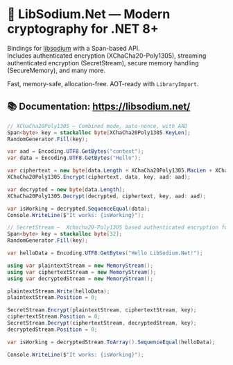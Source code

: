 # 🔐 LibSodium.Net — Modern cryptography for .NET 8+

Bindings for [libsodium](https://doc.libsodium.org) with a Span-based API.  
Includes authenticated encryption (XChaCha20-Poly1305), streaming authenticated encryption (SecretStream), secure memory handling (SecureMemory), and many more.

Fast, memory-safe, allocation-free. AOT-ready with `LibraryImport`.

## 📚 Documentation: https://libsodium.net/

```csharp
// XChaCha20Poly1305 — Combined mode, auto-nonce, with AAD
Span<byte> key = stackalloc byte[XChaCha20Poly1305.KeyLen];
RandomGenerator.Fill(key);

var aad = Encoding.UTF8.GetBytes("context");
var data = Encoding.UTF8.GetBytes("Hello");

var ciphertext = new byte[data.Length + XChaCha20Poly1305.MacLen + XChaCha20Poly1305.NonceLen];
XChaCha20Poly1305.Encrypt(ciphertext, data, key, aad: aad);

var decrypted = new byte[data.Length];
XChaCha20Poly1305.Decrypt(decrypted, ciphertext, key, aad: aad);

var isWorking = decrypted.SequenceEqual(data);
Console.WriteLine($"It works: {isWorking}");
```

```csharp
// SecretStream —  Xchacha20-Poly1305 based authenticated encryption for streams
Span<byte> key = stackalloc byte[32];
RandomGenerator.Fill(key);

var helloData = Encoding.UTF8.GetBytes("Hello LibSodium.Net!");

using var plaintextStream = new MemoryStream();
using var ciphertextStream = new MemoryStream();
using var decryptedStream = new MemoryStream();

plaintextStream.Write(helloData);
plaintextStream.Position = 0;

SecretStream.Encrypt(plaintextStream, ciphertextStream, key);
ciphertextStream.Position = 0;
SecretStream.Decrypt(ciphertextStream, decryptedStream, key);
decryptedStream.Position = 0;

var isWorking = decryptedStream.ToArray().SequenceEqual(helloData);

Console.WriteLine($"It works: {isWorking}");
```